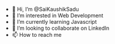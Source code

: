 - 👋 Hi, I’m @SaiKaushikSadu
- 👀 I’m interested in Web Development  
- 🌱 I’m currently learning Javascript
- 💞️ I’m looking to collaborate on LinkedIn
- 📫 How to reach me 

<!---
SaiKaushikSadu/SaiKaushikSadu is a ✨ special ✨ repository because its `README.md` (this file) appears on your GitHub profile.
You can click the Preview link to take a look at your changes.
--->
